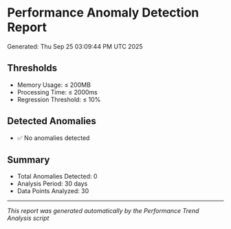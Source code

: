 # Performance Anomaly Detection Report
Generated: Thu Sep 25 03:09:44 PM UTC 2025

## Thresholds
- Memory Usage: ≤ 200MB
- Processing Time: ≤ 2000ms
- Regression Threshold: ≤ 10%

## Detected Anomalies
- ✅ No anomalies detected

## Summary
- Total Anomalies Detected: 0
- Analysis Period: 30 days
- Data Points Analyzed: 30

---
*This report was generated automatically by the Performance Trend Analysis script*
